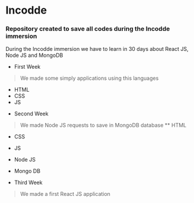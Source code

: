 # Incodde

### Repository created to save all codes during the Incodde immersion

During the Incodde immersion we have to learn in 30 days about React JS, Node JS and MongoDB 

* First Week
> We made some simply applications using this languages
  * HTML 
  * CSS 
  * JS


- Second Week
> We made Node JS requests to save in MongoDB database
   ** HTML
   * CSS
   * JS
   * Node JS
   * Mongo DB

* Third Week
> We made a first React JS application
